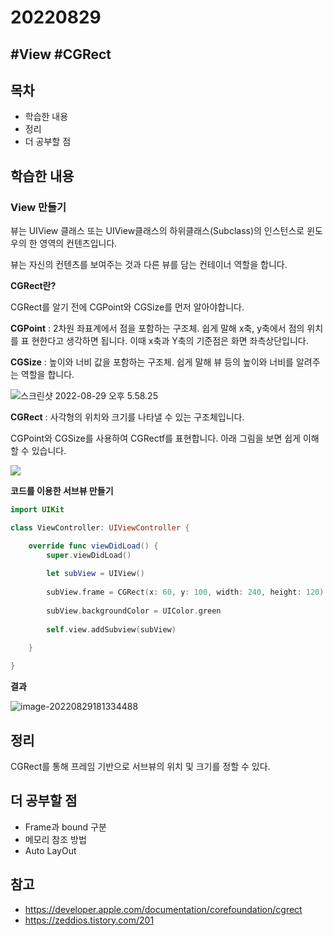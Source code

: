 # 20220829

##  #View #CGRect

## 목차

- 학습한 내용
- 정리
- 더 공부할 점

## 학습한 내용 



### View 만들기

뷰는 UIView 클래스 또는 UIView클래스의 하위클래스(Subclass)의 인스턴스로 윈도우의 한 영역의 컨텐츠입니다.

뷰는 자신의 컨텐츠를 보여주는 것과 다른 뷰를 담는 컨테이너 역할을 합니다.



**CGRect란?**

CGRect를 알기 전에 CGPoint와 CGSize를 먼저 알아야합니다.

**CGPoint** : 2차원 좌표계에서 점을 포함하는 구조체. 쉽게 말해 x축, y축에서 점의 위치를 표	현한다고 생각하면 됩니다. 이때 x축과 Y축의 기준점은 화면 좌측상단입니다.



**CGSize** : 높이와 너비 값을 포함하는 구조체. 쉽게 말해 뷰 등의 높이와 너비를 알려주는 역할을 합니다. 

![스크린샷 2022-08-29 오후 5.58.25](https://user-images.githubusercontent.com/88870642/187211024-f10b64bf-c6fb-465c-b796-868c1746b8c9.png)





**CGRect** : 사각형의 위치와 크기를 나타낼 수 있는 구조체입니다.

CGPoint와 CGSize를 사용하여 CGRectf를 표현합니다. 아래 그림을 보면 쉽게 이해할 수 있습니다.

<img src="https://user-images.githubusercontent.com/88870642/187211138-2b2ccc34-535c-462d-9b03-c40e88d97fd5.png" />

**코드를 이용한 서브뷰 만들기**

``` swift
import UIKit

class ViewController: UIViewController {

    override func viewDidLoad() {
        super.viewDidLoad()
       
        let subView = UIView()
        
        subView.frame = CGRect(x: 60, y: 100, width: 240, height: 120)
        
        subView.backgroundColor = UIColor.green
        
        self.view.addSubview(subView)
        
    }

}
```



**결과**

![image-20220829181334488](https://user-images.githubusercontent.com/88870642/187211256-5d684ee6-f467-4821-9ef1-21903fd67b2c.png)





## 정리

CGRect를 통해 프레임 기반으로 서브뷰의 위치 및 크기를 정할 수 있다.

## 더 공부할 점

- Frame과 bound 구분
- 메모리 참조 방법
- Auto LayOut

## 참고

- https://developer.apple.com/documentation/corefoundation/cgrect
- https://zeddios.tistory.com/201